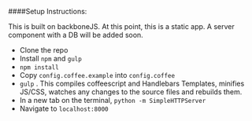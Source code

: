 ####Setup Instructions:

This is built on backboneJS. At this point, this is a static app. A server component with a DB will be added soon.

 - Clone the repo
 - Install `npm` and `gulp`
 - `npm install`
 - Copy `config.coffee.example` into `config.coffee`
 - `gulp` . This compiles coffeescript and Handlebars Templates, minifies JS/CSS, watches any changes to the source files and rebuilds them.
 - In a new tab on the terminal, `python -m SimpleHTTPServer`
 - Navigate to `localhost:8000` 